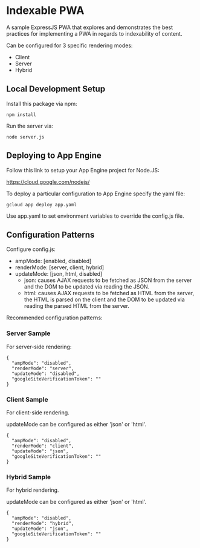 # Indexable PWA

A sample ExpressJS PWA that explores and demonstrates the best
practices for implementing a PWA in regards to indexability of content.

Can be configured for 3 specific rendering modes:
* Client
* Server
* Hybrid

## Local Development Setup

Install this package via npm:

`npm install`

Run the server via:

`node server.js`

## Deploying to App Engine

Follow this link to setup your App Engine project for Node.JS:

https://cloud.google.com/nodejs/

To deploy a particular configuration to App Engine specify the yaml file:

`gcloud app deploy app.yaml`

Use app.yaml to set environment variables to override the config.js file.

## Configuration Patterns

Configure config.js:

* ampMode: [enabled, disabled]
* renderMode: [server, client, hybrid]
* updateMode: [json, html, disabled]
  * json: causes AJAX requests to be fetched as JSON from the server and
    the DOM to be updated via reading the JSON.
  * html: causes AJAX requests to be fetched as HTML from the server,
    the HTML is parsed on the client and the DOM to be updated via reading
    the parsed HTML from the server.

Recommended configuration patterns:

### Server Sample

For server-side rendering:

~~~~
{
  "ampMode": "disabled",
  "renderMode": "server",
  "updateMode": "disabled",
  "googleSiteVerificationToken": ""
}
~~~~

### Client Sample

For client-side rendering.

updateMode can be configured as either 'json' or 'html'.

~~~~
{
  "ampMode": "disabled",
  "renderMode": "client",
  "updateMode": "json",
  "googleSiteVerificationToken": ""
}
~~~~

### Hybrid Sample

For hybrid rendering.

updateMode can be configured as either 'json' or 'html'.

~~~~
{
  "ampMode": "disabled",
  "renderMode": "hybrid",
  "updateMode": "json",
  "googleSiteVerificationToken": ""
}
~~~~
